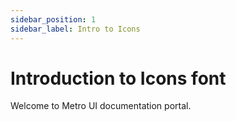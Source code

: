 ```yaml
---
sidebar_position: 1
sidebar_label: Intro to Icons
---
```


# Introduction to Icons font

Welcome to Metro UI documentation portal.


